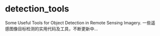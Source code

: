 # detection_tools
Some Useful Tools for Object Detection in Remote Sensing Imagery. 一些遥感图像目标检测的实用代码及工具，不断更新中...
